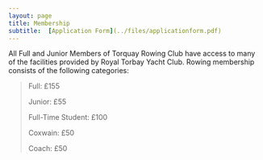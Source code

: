 ```yaml
---
layout: page
title: Membership
subtitle:  [Application Form](../files/applicationform.pdf)
---
```


All Full and Junior Members of Torquay Rowing Club have access to many of the facilities provided by Royal Torbay Yacht Club. Rowing membership consists of the following categories:  

> Full: £155  
>
> Junior: £55  
>
> Full-Time Student: £100  
>
> Coxwain: £50  
>
> Coach: £50  
